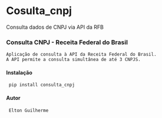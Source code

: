 # Cosulta_cnpj
Consulta dados de CNPJ via API da RFB

### Consulta CNPJ - Receita Federal do Brasil

    Aplicação de consulta à API da Receita Federal do Brasil.
    A API permite a consulta simultânea de até 3 CNPJS.

#### Instalação 
     pip install consulta_cnpj

#### Autor
     Elton Guilherme
